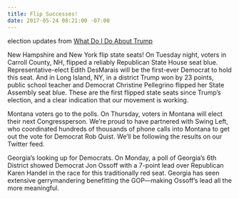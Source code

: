 ```yaml
---
title: Flip Successes!
date: 2017-05-24 08:21:00 -07:00
---
```


election updates
from [What Do I Do About Trump](http://whatdoidoabouttrump.com/2017/05/24/flippable-team-big-wins-court-polls/) 

New Hampshire and New York flip state seats! On Tuesday night, voters in Carroll County, NH, flipped a reliably Republican State House seat blue. Representative-elect Edith DesMarais will be the first-ever Democrat to hold this seat. And in Long Island, NY, in a district Trump won by 23 points, public school teacher and Democrat Christine Pellegrino flipped her State Assembly seat blue. These are the first flipped state seats since Trump’s election, and a clear indication that our movement is working.

Montana voters go to the polls. On Thursday, voters in Montana will elect their next Congressperson. We’re proud to have partnered with Swing Left, who coordinated hundreds of thousands of phone calls into Montana to get out the vote for Democrat Rob Quist. We’ll be following the results on our Twitter feed.

Georgia’s looking up for Democrats. On Monday, a poll of Georgia’s 6th District showed Democrat Jon Ossoff with a 7-point lead over Republican Karen Handel in the race for this traditionally red seat. Georgia has seen extensive gerrymandering benefitting the GOP—making Ossoff’s lead all the more meaningful.